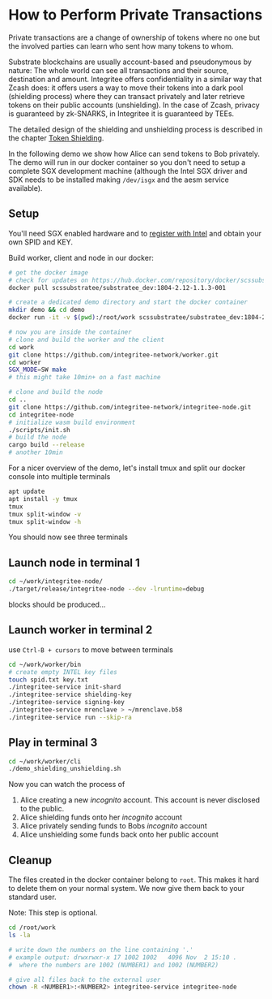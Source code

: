 # How to Perform Private Transactions

Private transactions are a change of ownership of tokens where no one but the involved parties can learn who sent how many tokens to whom.

Substrate blockchains are usually account-based and pseudonymous by nature: The whole world can see all transactions and their source, destination and amount. Integritee offers confidentiality in a similar way that Zcash does: it offers users a way to move their tokens into a dark pool (shielding process) where they can transact privately and later retrieve tokens on their public accounts (unshielding). In the case of Zcash, privacy is guaranteed by zk-SNARKS, in Integritee it is guaranteed by TEEs.

The detailed design of the shielding and unshielding process is described in the chapter [Token Shielding](./token_shielding.md).

In the following demo we show how Alice can send tokens to Bob privately. The demo will run in our docker container so you don't need to setup a complete SGX development machine (although the Intel SGX driver and SDK needs to be installed making `/dev/isgx` and the aesm service available).

## Setup

You'll need SGX enabled hardware and to [register with Intel](./howto_worker.md#intel-sgx-development-and-production-commercial-license) and obtain your own SPID and KEY.

Build worker, client and node in our docker:

```bash
# get the docker image
# check for updates on https://hub.docker.com/repository/docker/scssubstratee/substratee_dev
docker pull scssubstratee/substratee_dev:1804-2.12-1.1.3-001

# create a dedicated demo directory and start the docker container
mkdir demo && cd demo
docker run -it -v $(pwd):/root/work scssubstratee/substratee_dev:1804-2.12-1.1.3-001 /bin/bash

# now you are inside the container
# clone and build the worker and the client
cd work
git clone https://github.com/integritee-network/worker.git
cd worker
SGX_MODE=SW make
# this might take 10min+ on a fast machine

# clone and build the node
cd ..
git clone https://github.com/integritee-network/integritee-node.git
cd integritee-node
# initialize wasm build environment
./scripts/init.sh
# build the node
cargo build --release
# another 10min
```

For a nicer overview of the demo, let's install tmux and split our docker console into multiple terminals

```bash
apt update
apt install -y tmux
tmux
tmux split-window -v
tmux split-window -h
```

You should now see three terminals

## Launch node in terminal 1

```bash
cd ~/work/integritee-node/
./target/release/integritee-node --dev -lruntime=debug
```

blocks should be produced...

## Launch worker in terminal 2

use `Ctrl-B + cursors` to move between terminals

```bash
cd ~/work/worker/bin
# create empty INTEL key files
touch spid.txt key.txt
./integritee-service init-shard
./integritee-service shielding-key
./integritee-service signing-key
./integritee-service mrenclave > ~/mrenclave.b58
./integritee-service run --skip-ra
```

## Play in terminal 3

```bash
cd ~/work/worker/cli
./demo_shielding_unshielding.sh
```

Now you can watch the process of

1. Alice creating a new *incognito* account. This account is never disclosed to the public.
2. Alice shielding funds onto her *incognito* account
3. Alice privately sending funds to Bobs *incognito* account
4. Alice unshielding some funds back onto her public account

## Cleanup
The files created in the docker container belong to `root`. This makes it hard to delete them on your normal system. We now give them back to your standard user.

Note: This step is optional.

```bash
cd /root/work
ls -la

# write down the numbers on the line containing '.'
# example output: drwxrwxr-x 17 1002 1002   4096 Nov  2 15:10 .
#  where the numbers are 1002 (NUMBER1) and 1002 (NUMBER2)

# give all files back to the external user
chown -R <NUMBER1>:<NUMBER2> integritee-service integritee-node
```
